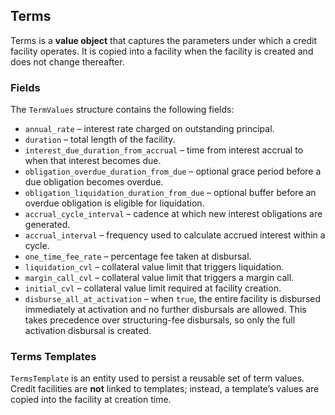 ## Terms

Terms is a **value object** that captures the parameters under which a credit facility operates.
It is copied into a facility when the facility is created and does not change thereafter.

### Fields

The `TermValues` structure contains the following fields:

- `annual_rate` – interest rate charged on outstanding principal.
- `duration` – total length of the facility.
- `interest_due_duration_from_accrual` – time from interest accrual to when that interest becomes due.
- `obligation_overdue_duration_from_due` – optional grace period before a due obligation becomes overdue.
- `obligation_liquidation_duration_from_due` – optional buffer before an overdue obligation is eligible for liquidation.
- `accrual_cycle_interval` – cadence at which new interest obligations are generated.
- `accrual_interval` – frequency used to calculate accrued interest within a cycle.
- `one_time_fee_rate` – percentage fee taken at disbursal.
- `liquidation_cvl` – collateral value limit that triggers liquidation.
- `margin_call_cvl` – collateral value limit that triggers a margin call.
- `initial_cvl` – collateral value limit required at facility creation.
- `disburse_all_at_activation` – when `true`, the entire facility is disbursed immediately at activation and no further disbursals are allowed. This takes precedence over structuring-fee disbursals, so only the full activation disbursal is created.

### Terms Templates

`TermsTemplate` is an entity used to persist a reusable set of term values.
Credit facilities are **not** linked to templates; instead, a template’s values are
copied into the facility at creation time.

